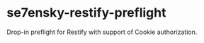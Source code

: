 se7ensky-restify-preflight
==========================

Drop-in preflight for Restify with support of Cookie authorization.
